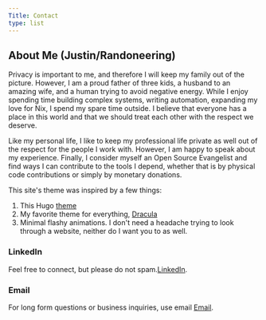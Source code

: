 ```yaml
---
Title: Contact
type: list
---
```


## About Me (Justin/Randoneering)


Privacy is important to me, and therefore I will keep my family out of the picture. However, I am a proud father of three kids, a husband to an amazing wife, and a human trying to avoid negative energy. While I enjoy spending time building complex systems, writing automation, expanding my love for Nix, I spend my spare time outside. I believe that everyone has a place in this world and that we should treat each other with the respect we deserve.

Like my personal life, I like to keep my professional life private as well out of the respect for the people I work with. However, I am happy to speak about my experience. Finally, I consider myself an Open Source Evangelist and find ways I can contribute to the tools I depend, whether that is by physical code contributions or simply by monetary donations.

This site's theme was inspired by a few things:
1) This Hugo [theme](https://github.com/charlola/hugo-theme-charlolamode)
2) My favorite theme for everything, [Dracula](https://draculatheme.com/)
3) Minimal flashy animations. I don't need a headache trying to look through a website, neither do I want you to as well.


### LinkedIn
Feel free to connect, but please do not spam.[LinkedIn](https://www.linkedin.com/in/justin-frye-b4b14763/).


### Email
For long form questions or business inquiries, use email [Email](justin@randoneering.tech).
